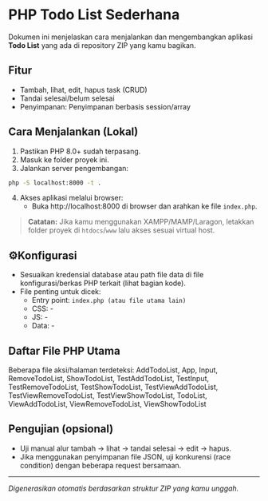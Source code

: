 # PHP Todo List Sederhana

Dokumen ini menjelaskan cara menjalankan dan mengembangkan aplikasi **Todo List** yang ada di repository ZIP yang kamu bagikan.

## Fitur
- Tambah, lihat, edit, hapus task (CRUD)
- Tandai selesai/belum selesai
- Penyimpanan: Penyimpanan berbasis session/array

## Cara Menjalankan (Lokal)
1. Pastikan PHP 8.0+ sudah terpasang.
2. Masuk ke folder proyek ini.
3. Jalankan server pengembangan:
```bash
php -S localhost:8000 -t .
```
4. Akses aplikasi melalui browser:
   - Buka http://localhost:8000 di browser dan arahkan ke file `index.php`.

> **Catatan:** Jika kamu menggunakan XAMPP/MAMP/Laragon, letakkan folder proyek di `htdocs`/`www` lalu akses sesuai virtual host.

## ⚙Konfigurasi
- Sesuaikan kredensial database atau path file data di file konfigurasi/berkas PHP terkait (lihat bagian kode).
- File penting untuk dicek:
  - Entry point: `index.php (atau file utama lain)`
  - CSS: -
  - JS: -
  - Data: -


## Daftar File PHP Utama
Beberapa file aksi/halaman terdeteksi: AddTodoList, App, Input, RemoveTodoList, ShowTodoList, TestAddTodoList, TestInput, TestRemoveTodoList, TestShowTodoList, TestViewAddTodoList, TestViewRemoveTodoList, TestViewShowTodoList, TodoList, ViewAddTodoList, ViewRemoveTodoList, ViewShowTodoList

## Pengujian (opsional)
- Uji manual alur tambah → lihat → tandai selesai → edit → hapus.
- Jika menggunakan penyimpanan file JSON, uji konkurensi (race condition) dengan beberapa request bersamaan.

---
_Digenerasikan otomatis berdasarkan struktur ZIP yang kamu unggah._
